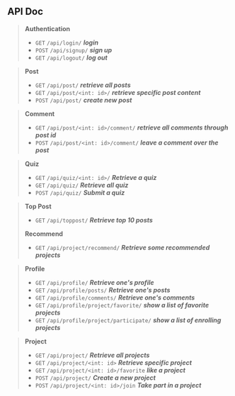## API Doc

>**Authentication**
>
>- `GET` `/api/login/`  ***login***
>- `POST` `/api/signup/`  ***sign up***
>- `GET` `/api/logout/`  ***log out***

>**Post**
>
>- `GET` `/api/post/`  ***retrieve all posts***
>- `GET` `/api/post/<int: id>/`  ***retrieve specific post content***
>- `POST` `/api/post/`  ***create new post***

>**Comment**
>
>- `GET` `/api/post/<int: id>/comment/`  ***retrieve all comments through post id***
>- `POST` `/api/post/<int: id>/comment/`  ***leave a comment over the post***

> **Quiz**
>
> - `GET` `/api/quiz/<int: id>/`  ***Retrieve a quiz***
> - `GET` `/api/quiz/`  ***Retrieve all quiz***
> - `POST` `/api/quiz/`  ***Submit a quiz***

> **Top Post**
>
> - `GET` `/api/toppost/`  ***Retrieve top 10 posts***
>
> **Recommend**
>
> - `GET` `/api/project/recommend/`  ***Retrieve some recommended projects***

> **Profile**
>
> - `GET` `/api/profile/`  ***Retrieve one's profile***
> - `GET` `/api/profile/posts/`  ***Retrieve one's posts***
> - `GET` `/api/profile/comments/`  ***Retrieve one's comments***
> - `GET` `/api/profile/project/favorite/`  ***show a list of favorite projects***
> - `GET` `/api/profile/project/participate/`  ***show a list of enrolling projects***

> **Project**
>
> - `GET` `/api/project/`  ***Retrieve all projects***
> - `GET` `/api/project/<int: id>`  ***Retrieve specific project***
> - `GET` `/api/project/<int: id>/favorite`  ***like a project***
> - `POST` `/api/project/`  ***Create a new project***
> - `POST` `/api/project/<int: id>/join`  ***Take part in a project***

